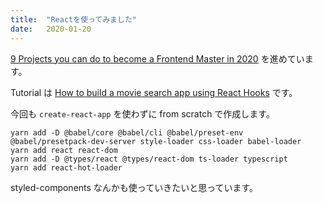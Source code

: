```yaml
---
title:  "Reactを使ってみました"
date:   2020-01-20
---
```


[9 Projects you can do to become a Frontend Master in 2020](https://dev.to/simonholdorf/9-projects-you-can-do-to-become-a-frontend-master-in-2020-n2h)
を進めています。

Tutorial は
[How to build a movie search app using React Hooks](https://www.freecodecamp.org/news/how-to-build-a-movie-search-app-using-react-hooks-24eb72ddfaf7/)
です。

今回も `create-react-app` を使わずに from scratch で作成します。

```
yarn add -D @babel/core @babel/cli @babel/preset-env @babel/presetpack-dev-server style-loader css-loader babel-loader 
yarn add react react-dom                                      
yarn add -D @types/react @types/react-dom ts-loader typescript
yarn add react-hot-loader
```

styled-components なんかも使っていきたいと思っています。
